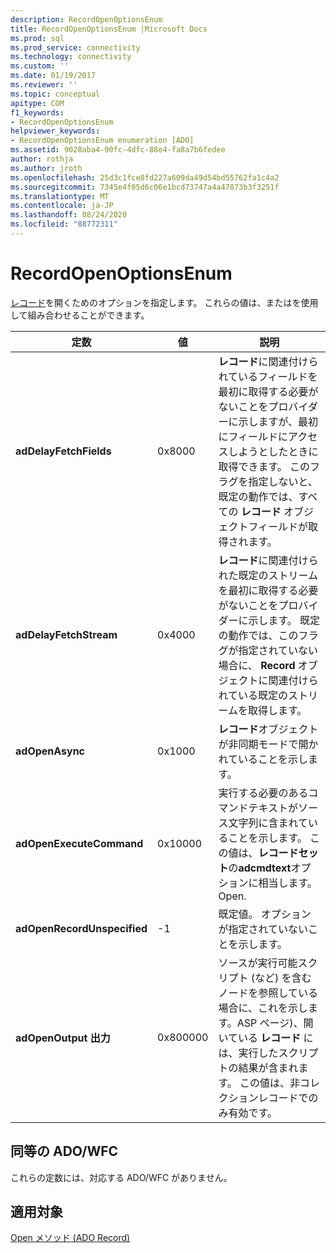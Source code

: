```yaml
---
description: RecordOpenOptionsEnum
title: RecordOpenOptionsEnum |Microsoft Docs
ms.prod: sql
ms.prod_service: connectivity
ms.technology: connectivity
ms.custom: ''
ms.date: 01/19/2017
ms.reviewer: ''
ms.topic: conceptual
apitype: COM
f1_keywords:
- RecordOpenOptionsEnum
helpviewer_keywords:
- RecordOpenOptionsEnum enumeration [ADO]
ms.assetid: 9028aba4-90fc-4dfc-88e4-fa8a7b6fedee
author: rothja
ms.author: jroth
ms.openlocfilehash: 25d3c1fce0fd227a609da49d54bd55762fa1c4a2
ms.sourcegitcommit: 7345e4f05d6c06e1bcd73747a4a47873b3f3251f
ms.translationtype: MT
ms.contentlocale: ja-JP
ms.lasthandoff: 08/24/2020
ms.locfileid: "88772311"
---
```

# <a name="recordopenoptionsenum"></a>RecordOpenOptionsEnum
[レコード](./record-object-ado.md)を開くためのオプションを指定します。 これらの値は、またはを使用して組み合わせることができます。  
  
|定数|値|説明|  
|--------------|-----------|-----------------|  
|**adDelayFetchFields**|0x8000|**レコード**に関連付けられているフィールドを最初に取得する必要がないことをプロバイダーに示しますが、最初にフィールドにアクセスしようとしたときに取得できます。 このフラグを指定しないと、既定の動作では、すべての **レコード** オブジェクトフィールドが取得されます。|  
|**adDelayFetchStream**|0x4000|**レコード**に関連付けられた既定のストリームを最初に取得する必要がないことをプロバイダーに示します。 既定の動作では、このフラグが指定されていない場合に、 **Record** オブジェクトに関連付けられている既定のストリームを取得します。|  
|**adOpenAsync**|0x1000|**レコード**オブジェクトが非同期モードで開かれていることを示します。|  
|**adOpenExecuteCommand**|0x10000|実行する必要のあるコマンドテキストがソース文字列に含まれていることを示します。 この値は、**レコードセット**の**adcmdtext**オプションに相当します。 Open.|  
|**adOpenRecordUnspecified**|-1|既定値。 オプションが指定されていないことを示します。|  
|**adOpenOutput 出力**|0x800000|ソースが実行可能スクリプト (など) を含むノードを参照している場合に、これを示します。ASP ページ)、開いている **レコード** には、実行したスクリプトの結果が含まれます。 この値は、非コレクションレコードでのみ有効です。|  
  
## <a name="adowfc-equivalent"></a>同等の ADO/WFC  
 これらの定数には、対応する ADO/WFC がありません。  
  
## <a name="applies-to"></a>適用対象  
 [Open メソッド (ADO Record)](./open-method-ado-record.md)